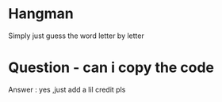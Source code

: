# Hangman
Simply just guess the word letter by letter

# Question - can i copy the code 
Answer : yes ,just add a lil credit pls
